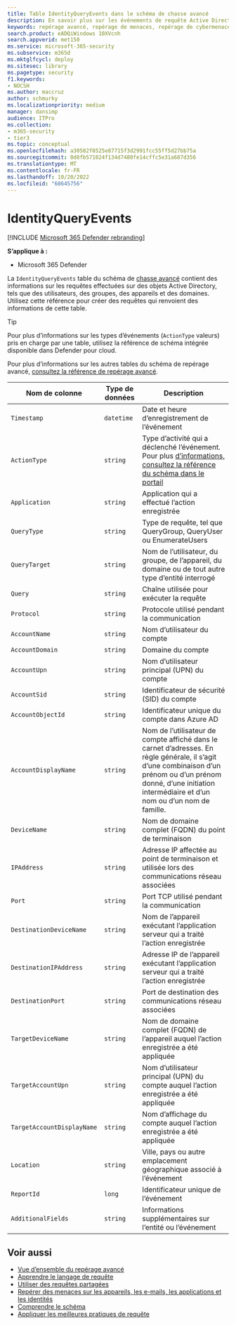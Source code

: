 ```yaml
---
title: Table IdentityQueryEvents dans le schéma de chasse avancé
description: En savoir plus sur les événements de requête Active Directory dans la table IdentityQueryEvents du schéma de chasse avancé
keywords: repérage avancé, repérage de menaces, repérage de cybermenaces, Microsoft 365 Defender, microsoft 365, m365, recherche, requête, télémétrie, référence de schéma, kusto, table, colonne, type de données, description, IdentityQueryEvents, Azure AD, Active Directory, Microsoft Defender pour Identity, identités, requêtes LDAP
search.product: eADQiWindows 10XVcnh
search.appverid: met150
ms.service: microsoft-365-security
ms.subservice: m365d
ms.mktglfcycl: deploy
ms.sitesec: library
ms.pagetype: security
f1.keywords:
- NOCSH
ms.author: maccruz
author: schmurky
ms.localizationpriority: medium
manager: dansimp
audience: ITPro
ms.collection:
- m365-security
- tier3
ms.topic: conceptual
ms.openlocfilehash: a30582f8525e87715f3d2991fcc55ff5d27bb75a
ms.sourcegitcommit: 0d8fb571024f134d7480fe14cffc5e31a687d356
ms.translationtype: MT
ms.contentlocale: fr-FR
ms.lasthandoff: 10/20/2022
ms.locfileid: "68645756"
---
```

# <a name="identityqueryevents"></a>IdentityQueryEvents

[!INCLUDE [Microsoft 365 Defender rebranding](../includes/microsoft-defender.md)]


**S’applique à :**
- Microsoft 365 Defender

La `IdentityQueryEvents` table du schéma de [chasse avancé](advanced-hunting-overview.md) contient des informations sur les requêtes effectuées sur des objets Active Directory, tels que des utilisateurs, des groupes, des appareils et des domaines. Utilisez cette référence pour créer des requêtes qui renvoient des informations de cette table.

>[!TIP]
> Pour plus d’informations sur les types d’événements (`ActionType` valeurs) pris en charge par une table, utilisez la référence de schéma intégrée disponible dans Defender pour cloud.

Pour plus d’informations sur les autres tables du schéma de repérage avancé, [consultez la référence de repérage avancé](advanced-hunting-schema-tables.md).

| Nom de colonne | Type de données | Description |
|-------------|-----------|-------------|
| `Timestamp` | `datetime` | Date et heure d’enregistrement de l’événement |
| `ActionType` | `string` | Type d’activité qui a déclenché l’événement. Pour plus [d’informations, consultez la référence du schéma dans le portail](advanced-hunting-schema-tables.md?#get-schema-information-in-the-security-center) |
| `Application` | `string` | Application qui a effectué l’action enregistrée |
| `QueryType` | `string` | Type de requête, tel que QueryGroup, QueryUser ou EnumerateUsers |
| `QueryTarget` | `string` | Nom de l’utilisateur, du groupe, de l’appareil, du domaine ou de tout autre type d’entité interrogé |
| `Query` | `string` | Chaîne utilisée pour exécuter la requête |
| `Protocol` | `string` | Protocole utilisé pendant la communication |
| `AccountName` | `string` | Nom d’utilisateur du compte |
| `AccountDomain` | `string` | Domaine du compte |
| `AccountUpn` | `string` | Nom d’utilisateur principal (UPN) du compte |
| `AccountSid` | `string` | Identificateur de sécurité (SID) du compte |
| `AccountObjectId` | `string` | Identificateur unique du compte dans Azure AD |
| `AccountDisplayName` | `string` | Nom de l’utilisateur de compte affiché dans le carnet d’adresses. En règle générale, il s’agit d’une combinaison d’un prénom ou d’un prénom donné, d’une initiation intermédiaire et d’un nom ou d’un nom de famille. |
| `DeviceName` | `string` | Nom de domaine complet (FQDN) du point de terminaison |
| `IPAddress` | `string` | Adresse IP affectée au point de terminaison et utilisée lors des communications réseau associées |
| `Port` | `string` | Port TCP utilisé pendant la communication |
| `DestinationDeviceName` | `string` | Nom de l’appareil exécutant l’application serveur qui a traité l’action enregistrée |
| `DestinationIPAddress` | `string` | Adresse IP de l’appareil exécutant l’application serveur qui a traité l’action enregistrée |
| `DestinationPort` | `string` | Port de destination des communications réseau associées |
| `TargetDeviceName` | `string` | Nom de domaine complet (FQDN) de l’appareil auquel l’action enregistrée a été appliquée |
| `TargetAccountUpn` | `string` | Nom d’utilisateur principal (UPN) du compte auquel l’action enregistrée a été appliquée |
| `TargetAccountDisplayName` | `string` | Nom d’affichage du compte auquel l’action enregistrée a été appliquée |
| `Location` | `string` | Ville, pays ou autre emplacement géographique associé à l’événement |
| `ReportId` | `long` | Identificateur unique de l’événement |
| `AdditionalFields` | `string` | Informations supplémentaires sur l’entité ou l’événement |

## <a name="related-topics"></a>Voir aussi
- [Vue d’ensemble du repérage avancé](advanced-hunting-overview.md)
- [Apprendre le langage de requête](advanced-hunting-query-language.md)
- [Utiliser des requêtes partagées](advanced-hunting-shared-queries.md)
- [Repérer des menaces sur les appareils, les e-mails, les applications et les identités](advanced-hunting-query-emails-devices.md)
- [Comprendre le schéma](advanced-hunting-schema-tables.md)
- [Appliquer les meilleures pratiques de requête](advanced-hunting-best-practices.md)
